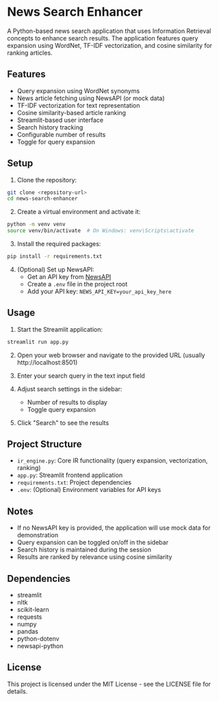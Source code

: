 # News Search Enhancer

A Python-based news search application that uses Information Retrieval concepts to enhance search results. The application features query expansion using WordNet, TF-IDF vectorization, and cosine similarity for ranking articles.

## Features

- Query expansion using WordNet synonyms
- News article fetching using NewsAPI (or mock data)
- TF-IDF vectorization for text representation
- Cosine similarity-based article ranking
- Streamlit-based user interface
- Search history tracking
- Configurable number of results
- Toggle for query expansion

## Setup

1. Clone the repository:
```bash
git clone <repository-url>
cd news-search-enhancer
```

2. Create a virtual environment and activate it:
```bash
python -m venv venv
source venv/bin/activate  # On Windows: venv\Scripts\activate
```

3. Install the required packages:
```bash
pip install -r requirements.txt
```

4. (Optional) Set up NewsAPI:
   - Get an API key from [NewsAPI](https://newsapi.org/)
   - Create a `.env` file in the project root
   - Add your API key: `NEWS_API_KEY=your_api_key_here`

## Usage

1. Start the Streamlit application:
```bash
streamlit run app.py
```

2. Open your web browser and navigate to the provided URL (usually http://localhost:8501)

3. Enter your search query in the text input field

4. Adjust search settings in the sidebar:
   - Number of results to display
   - Toggle query expansion

5. Click "Search" to see the results

## Project Structure

- `ir_engine.py`: Core IR functionality (query expansion, vectorization, ranking)
- `app.py`: Streamlit frontend application
- `requirements.txt`: Project dependencies
- `.env`: (Optional) Environment variables for API keys

## Notes

- If no NewsAPI key is provided, the application will use mock data for demonstration
- Query expansion can be toggled on/off in the sidebar
- Search history is maintained during the session
- Results are ranked by relevance using cosine similarity

## Dependencies

- streamlit
- nltk
- scikit-learn
- requests
- numpy
- pandas
- python-dotenv
- newsapi-python

## License

This project is licensed under the MIT License - see the LICENSE file for details. 
